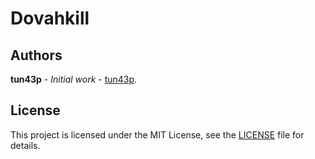# Dovahkill

## Authors

**tun43p** - _Initial work_ - [tun43p](https://gitlab.com/tun43p).

## License

This project is licensed under the MIT License, see the [LICENSE](LICENSE) file for details.
